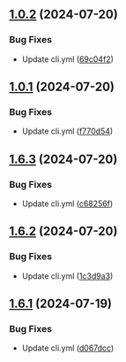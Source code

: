 ## [1.0.2](https://github.com/Hyhello/action-test/compare/v1.0.1...v1.0.2) (2024-07-20)


### Bug Fixes

* Update cli.yml ([69c04f2](https://github.com/Hyhello/action-test/commit/69c04f2f5d03a01aa12a379822242afd70bb72e7))



## [1.0.1](https://github.com/Hyhello/action-test/compare/v1.6.3...v1.0.1) (2024-07-20)


### Bug Fixes

* Update cli.yml ([f770d54](https://github.com/Hyhello/action-test/commit/f770d542e105574c71b4f0b420ef51be8340a146))



## [1.6.3](https://github.com/Hyhello/action-test/compare/v1.6.2...v1.6.3) (2024-07-20)


### Bug Fixes

* Update cli.yml ([c68256f](https://github.com/Hyhello/action-test/commit/c68256fc3e77cf83147a9bd07ed14b61b303bec6))



## [1.6.2](https://github.com/Hyhello/action-test/compare/v1.6.1...v1.6.2) (2024-07-20)


### Bug Fixes

* Update cli.yml ([1c3d9a3](https://github.com/Hyhello/action-test/commit/1c3d9a32b94eaa28de54461290d58657ba0224d1))



## [1.6.1](https://github.com/Hyhello/action-test/compare/v1.6.0...v1.6.1) (2024-07-19)


### Bug Fixes

* Update cli.yml ([d067dcc](https://github.com/Hyhello/action-test/commit/d067dcc186f711c47de1509397bdcde60cf3c07b))



